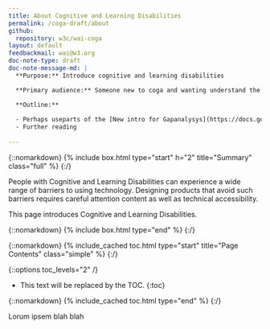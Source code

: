 ```yaml
---
title: About Cognitive and Learning Disabilities
permalink: /coga-draft/about
github:
  repository: w3c/wai-coga
layout: default
feedbackmail: wai@w3.org
doc-note-type: draft
doc-note-message-md: |
  **Purpose:** Introduce cognitive and learning disabilities

  **Primary audience:** Someone new to coga and wanting understand the general issues user face.

  **Outline:**
  
  - Perhaps useparts of the [New intro for Gapanalysys](https://docs.google.com/document/d/1StcdCLBUebaSWF7f4DfJtqliQisKyC_5OoNAxqxOc0I/edit#)
  - Further reading
  
---
```


{::nomarkdown}
{% include box.html type="start" h="2" title="Summary" class="full" %}
{:/}

People with Cognitive and Learning Disabilities can experience a wide range of barriers to using technology.
Designing products that avoid such barriers requires careful attention content as well as technical accessibility.

This page introduces Cognitive and Learning Disabilities.

{::nomarkdown}
{% include box.html type="end" %}
{:/}

{::nomarkdown}
{% include_cached toc.html type="start" title="Page Contents" class="simple" %}
{:/}

{::options toc_levels="2" /}

- This text will be replaced by the TOC.
{:toc}

{::nomarkdown}
{% include_cached toc.html type="end" %}
{:/}

Lorum ipsem blah blah
